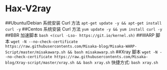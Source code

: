 # Hax-V2ray
##Ubuntu/Debian 系统安装 Curl 方法
`apt-get update -y && apt-get install curl -y`
##Centos 系统安装 Curl 方法
`yum update -y && yum install curl -y`
##BBR 加速脚本
`bash <(curl -Lso- https://git.io/kernel.sh)`
##WARP 脚本
`wget -N --no-check-certificate https://raw.githubusercontents.com/Misaka-blog/Misaka-WARP-Script/master/misakawarp.sh && bash misakawarp.sh`
##Xray 脚本
`wget -N --no-check-certificate https://raw.githubusercontents.com/Misaka-blog/Xray-script/master/xray.sh && bash xray.sh`
快捷方式:
`bash xray.sh`
